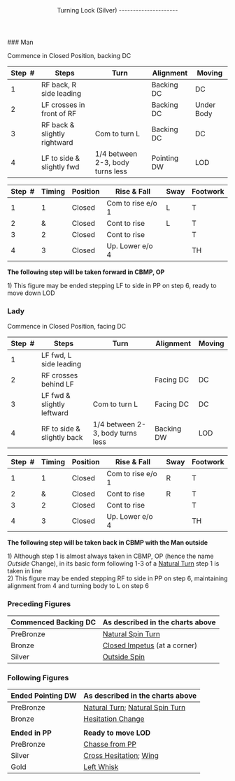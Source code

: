 <header>Turning Lock (Silver)
---------------------

 </header>### Man

Commence in Closed Position, backing DC

 | **Step<span style="color:white">\_</span>\#** | **Steps** | **Turn** | **Alignment** | **Moving** |
|---|---|---|---|---|
| 1 | RF back, R side leading |  | Backing DC | DC |
| 2 | LF crosses in front of RF |  | Backing DC | Under Body |
| 3 | RF back &amp; slightly rightward | Com to turn L | Backing DC | DC |
| 4 | LF to side &amp; slightly fwd | 1/4 between 2-3, body turns less | Pointing DW | LOD |

 | **Step<span style="color:white">\_</span>\#** | **Timing** | **Position** | **Rise &amp; Fall** | **Sway** | **Footwork** |
|---|---|---|---|---|---|
| 1 | 1 | Closed | Com to rise e/o 1 | L | T |
| 2 | &amp; | Closed | Cont to rise | L | T |
| 3 | 2 | Closed | Cont to rise |  | T |
| 4 | 3 | Closed | Up. Lower e/o 4 |  | TH |

**The following step will be taken forward in CBMP, OP**

1\) This figure may be ended stepping LF to side in PP on step 6, ready to move down LOD

### Lady

Commence in Closed Position, facing DC

 | **Step<span style="color:white">\_</span>\#** | **Steps** | **Turn** | **Alignment** | **Moving** |
|---|---|---|---|---|
| 1 | LF fwd, L side leading |  |  |  |
| 2 | RF crosses behind LF |  | Facing DC | DC |
| 3 | LF fwd &amp; slightly leftward | Com to turn L | Facing DC | DC |
| 4 | RF to side &amp; slightly back | 1/4 between 2-3, body turns less | Backing DW | LOD |

 | **Step<span style="color:white">\_</span>\#** | **Timing** | **Position** | **Rise &amp; Fall** | **Sway** | **Footwork** |
|---|---|---|---|---|---|
| 1 | 1 | Closed | Com to rise e/o 1 | R | T |
| 2 | &amp; | Closed | Cont to rise | R | T |
| 3 | 2 | Closed | Cont to rise |  | T |
| 4 | 3 | Closed | Up. Lower e/o 4 |  | TH |

**The following step will be taken back in CBMP with the Man outside**

1\) Although step 1 is almost always taken in CBMP, OP (hence the name *Outside* Change), in its basic form following 1-3 of a [Natural Turn](natural_turn.md) step 1 is taken in line  
 2) This figure may be ended stepping RF to side in PP on step 6, maintaining alignment from 4 and turning body to L on step 6

### Preceding Figures

 | **Commenced Backing DC** | **As described in the charts above** |
|---|---|
| PreBronze | [Natural Spin Turn](spin_turn.md) |
| Bronze | [Closed Impetus](closed_impetus.md) (at a corner) |
| Silver | [Outside Spin](outside_spin.md) |

### Following Figures

 | **Ended Pointing DW** | **As described in the charts above** |
|---|---|
| PreBronze | [Natural Turn;](natural_turn.md) [Natural Spin Turn](spin_turn.md) |
| Bronze | [Hesitation Change](hesitation_change.md) |
|  |  |
| **Ended in PP** | **Ready to move LOD** |
| PreBronze | [Chasse from PP](chasse_from_pp.md) |
| Silver | [Cross Hesitation](cross_hesitation.md); [Wing](wing.md) |
| Gold | [Left Whisk](left_whisk.md) |